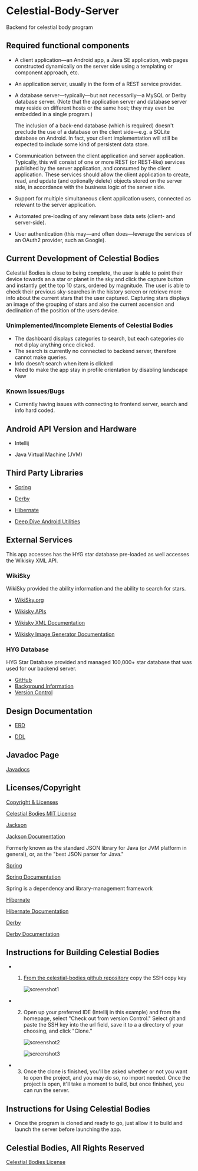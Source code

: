 # Celestial-Body-Server
Backend for celestial body program



## Required functional components

* A client application&mdash;an Android app, a Java SE application, web pages constructed dynamically on the server side using a templating or component approach, etc.

* An application server, usually in the form of a REST service provider.

* A database server&mdash;typically&mdash;but not necessarily&mdash;a MySQL or Derby database server. (Note that the application server and database server may reside on different hosts or the same host; they may even be embedded in a single program.)

    The inclusion of a back-end database (which is required) doesn't preclude the use of a database on the client side&mdash;e.g. a SQLite database on Android. In fact, your client implementation will still be expected to include some kind of persistent data store.

* Communication between the client application and server application. Typically, this will consist of one or more REST (or REST-like) services published by the server application, and consumed by the client application. These services should allow the client application to create, read, and update (and optionally delete) objects stored on the server side, in accordance with the business logic of the server side.

* Support for multiple simultaneous client application users, connected as relevant to the server application.

* Automated pre-loading of any relevant base data sets (client- and server-side).

* User authentication (this may&mdash;and often does&mdash;leverage the services of an OAuth2 provider, such as Google).

## Current Development of Celestial Bodies

Celestial Bodies is close to being complete, the user is able to point their device towards an a star or planet in the sky and click the capture button and instantly get the top 10 stars, ordered by magnitude. The user is able to check their previous sky-searches in the history screen or retrieve more info about the current stars that the user captured. Capturing stars displays an image of the grouping of stars and also the current ascension and declination of the position of the users device.

### Unimplemented/Incomplete Elements of Celestial Bodies

+ The dashboard displays categories to search, but each categories do not diplay anything once clicked.
+ The search is currently no connected to backend server, therefore cannot make queries.
+ Info doesn't search when item is clicked
+ Need to make the app stay in profile orientation by disabling landscape view

### Known Issues/Bugs

+ Currently having issues with connecting to frontend server, search and info hard coded.

## Android API Version and Hardware

+ Intellij

+ Java Virtual Machine (JVM)

## Third Party Libraries
  
+ [Spring](https://spring.io/)

+ [Derby](https://db.apache.org/derby/)

+ [Hibernate](http://hibernate.org/)

+ [Deep Dive Android Utilities](https://github.com/deep-dive-coding-java/android-utilities/blob/master/README.md)



## External Services
This app accesses has the HYG star database pre-loaded as well accesses the Wikisky XML API.

### WikiSky

WikiSky provided the ability information and the ability to search for stars.
+ [WikiSky.org](http://www.wikisky.org/)

+ [Wikisky APIs](http://www.wikisky.org/)

+ [Wikisky XML Documentation](http://server7.wikisky.org/XML_API_V1.0.html)

+ [Wikisky Image Generator Documentation](http://server7.wikisky.org/ImageGenerator_1.0.html)

### HYG Database

HYG Star Database provided and managed 100,000+ star database that was used for our backend server.

+ [GitHub](https://github.com/astronexus/HYG-Database/blob/master/README.md)
+ [Background Information](http://www.astronexus.com/hyg)
+ [Version Control](http://www.astronexus.com/endeavour)

## Design Documentation

+ [ERD](docs/ERD_backend.pdf)

+ [DDL](docs/ddl.md)

## Javadoc Page

[Javadocs](docs/api)

## Licenses/Copyright
[Copyright & Licenses](https://github.com/celestial-bodies/celestial-bodies-client/blob/master/docs/Copyright_&_Licenses.md)

[Celestial Bodies MIT License](LICENSE.md)

[Jackson](https://github.com/FasterXML/jackson-core/blob/master/src/main/resources/META-INF/LICENSE)

[Jackson Documentation](https://github.com/FasterXML/jackson-docs)

Formerly known as the standard JSON library for Java (or JVM platform in general), or, as the "best JSON parser for Java."

[Spring](https://github.com/spring-projects/spring-boot/blob/master/LICENSE.txt)

[Spring Documentation](https://spring.io/docs)

Spring is a dependency and library-management framework

[Hibernate](https://hibernate.org/community/license/)

[Hibernate Documentation](https://hibernate.org/orm/documentation/5.4/)

[Derby](http://db.apache.org/derby/license.html)

[Derby Documentation](https://db.apache.org/derby/manuals/)

## Instructions for Building Celestial Bodies

+ 1. [From the celestial-bodies github repository](https://github.com/celestial-bodies/Celestial-Body-Server)
        copy the SSH copy key
        
       ![screenshot1](https://user-images.githubusercontent.com/46542189/55815440-98264e00-5aad-11e9-9e26-ba008e776128.png)
        
+ 2. Open up your preferred IDE (Intellij in this example) and from the homepage, select "Check out from version Control."
        Select git and paste the SSH key into the url field, save it to a a directory of your choosing, and click "Clone."
        
        ![screenshot2](https://user-images.githubusercontent.com/46542189/55815521-bbe99400-5aad-11e9-903f-cb1f883a0b8d.png)
        
        ![screenshot3](https://user-images.githubusercontent.com/46542189/55815907-682b7a80-5aae-11e9-8d00-6eb324913b9d.png)
         
+ 3. Once the clone is finished, you'll be asked whether or not you want to open the project, and you may do so, no import needed.
       Once the project is open, it'll take a moment to build, but once finished, you can run the server.


## Instructions for Using Celestial Bodies

+ Once the program is cloned and ready to go, just allow it to build and launch the server before launching the app.

## Celestial Bodies, All Rights Reserved

[Celestial Bodies License](LICENSE.md)
